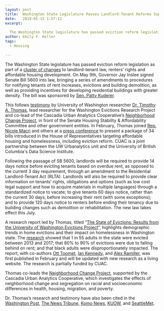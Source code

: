 ```yaml
---
layout: post
title:  Washington State Legislature Passes Landlord-Tenant Reforms Supported by CUAC Research
date:   2019-05-15 1:57:12
excerpt:
  
  The Washington State legislature has passed eviction reform legislation as part of a series of amendments to landlord-tenant law, renters’ rights and affordable housing development.
author: Emily F. Keller
tags:
  - Housing
  
---
```


The Washington State legislature has passed eviction reform legislation as part of a [cluster of changes](https://seattle.curbed.com/2019/5/13/18525573/landlord-tenant-law-washington-updates) to landlord-tenant law, renters’ rights and affordable housing development. On May 9th, Governor Jay Inslee signed Senate Bill 5600 into law, bringing a series of amendments to procedures for notifying tenants of rent increases, evictions and building demolition, as well as providing incentives for developing residential buildings with greater density. The bill was sponsored by [Sen. Patty Kuderer](http://sdc.wastateleg.org/kuderer/2019/05/09/governor-signs-bill-extending-notice-for-eviction-expanding-tenant-protections/).

This follows [testimony](https://www.tvw.org/watch/?eventID=2019011088) by University of Washington researcher [Dr. Timothy A. Thomas](https://timathomas.github.io/), lead researcher for the Washington Evictions Research Project and co-lead of the Cascadia Urban Analytics Cooperative’s [Neighborhood Change Project](https://www.cascadiadata.org/projects/neighborhood-change-project), in front of the Senate Housing Stability & Affordability Committee and other government entities. In February, Thomas joined [Rep. Nicole Macri](https://housedemocrats.wa.gov/macri/) and others at a [press conference](https://washingtonstatewire.com/house-democrats-affordable-housing-package/) to present a package of 34 bills introduced in the House of Representatives targeting affordable housing and homelessness, including eviction reform. CUAC is a joint partnership between the UW Urbanalytics unit and the University of British Columbia's Data Science Institute.

Following the passage of SB 5600, landlords will be required to provide 14 days notice before evicting tenants based on overdue rent, as opposed to the current 3 day requirement, through an amendment to the Residential Landlord-Tenant Act (RLTA). Landlords will also be required to provide clear information on tenants’ rights, obligations and options (such as low cost legal support and how to acquire materials in multiple languages) through a standardized notice to vacate; to give tenants 60 days notice, rather than the current 30 days, before increasing their rent (with some exceptions); and to provide 120 days notice to renters before ending their tenancy due to building changes such as demolition or rehabilitation. The new law takes effect this July.

A research report led by Thomas, titled “[The State of Evictions: Results from the University of Washington Evictions Project](https://evictions.study/)”, highlights demographic trends in home evictions and their impact on homelessness in Washington state. The [research](https://escience.washington.edu/evictions-project-impacts-new-state-legislation/) showed that 1 in 55 adults in the state were evicted between 2013 and 2017; that 80% to 90% of evictions were due to falling behind on rent; and that black adults were disproportionately impacted. The report, with co-authors [Ott Toomet](https://ischool.uw.edu/people/faculty/profile/otoomet), [Ian Kennedy](https://soc.washington.edu/people/ian-kennedy), and [Alex Ramiller](https://geography.washington.edu/people/alexander-ramiller), was first published in February and will be updated with new research as a living website. The research is partially funded by CUAC.

Thomas co-leads the [Neighborhood Change Project](https://www.cascadiadata.org/projects/neighborhood-change-project), supported by the Cascadia Urban Analytics Cooperative, which investigates the effects of neighborhood change and segregation on racial and socioeconomic differences in health, housing, migration, and poverty.

Dr. Thomas’s research and testimony have also been cited in the [Washington Post](https://www.washingtonpost.com/local/trafficandcommuting/amazon-in-seattle-economic-godsend-or-self-centered-behemoth/2019/04/08/7d29999a-4ce3-11e9-93d0-64dbcf38ba41_story.html?noredirect=on&utm_term=.b3f0a2bc017e), [The News Tribune](https://www.thenewstribune.com/news/local/article224780415.html), [Komo News](https://komonews.com/news/local/washington-homelessness-result-of-evictions-rent-spikes-uw-study-finds), [KUOW](https://www.kuow.org/stories/one-in-11-black-residents-were-evicted-from-the-seattle-area-since-2004-uw-researchers-say), and [SeattleMet](https://www.seattlemet.com/articles/2019/2/12/new-study-shows-the-racial-impact-of-washington-s-housing-crisis).